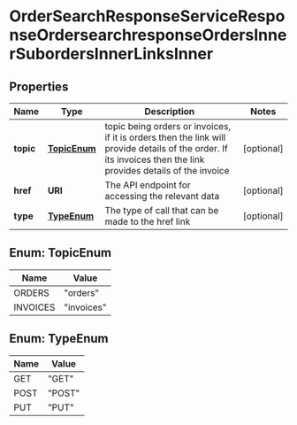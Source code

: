 

# OrderSearchResponseServiceResponseOrdersearchresponseOrdersInnerSubordersInnerLinksInner


## Properties

| Name | Type | Description | Notes |
|------------ | ------------- | ------------- | -------------|
|**topic** | [**TopicEnum**](#TopicEnum) | topic being orders or invoices, if it is orders then the link will provide details of the order. If its invoices then the link provides details of the invoice |  [optional] |
|**href** | **URI** | The API endpoint for accessing the relevant data |  [optional] |
|**type** | [**TypeEnum**](#TypeEnum) | The type of call that can be made to the href link |  [optional] |



## Enum: TopicEnum

| Name | Value |
|---- | -----|
| ORDERS | &quot;orders&quot; |
| INVOICES | &quot;invoices&quot; |



## Enum: TypeEnum

| Name | Value |
|---- | -----|
| GET | &quot;GET&quot; |
| POST | &quot;POST&quot; |
| PUT | &quot;PUT&quot; |



